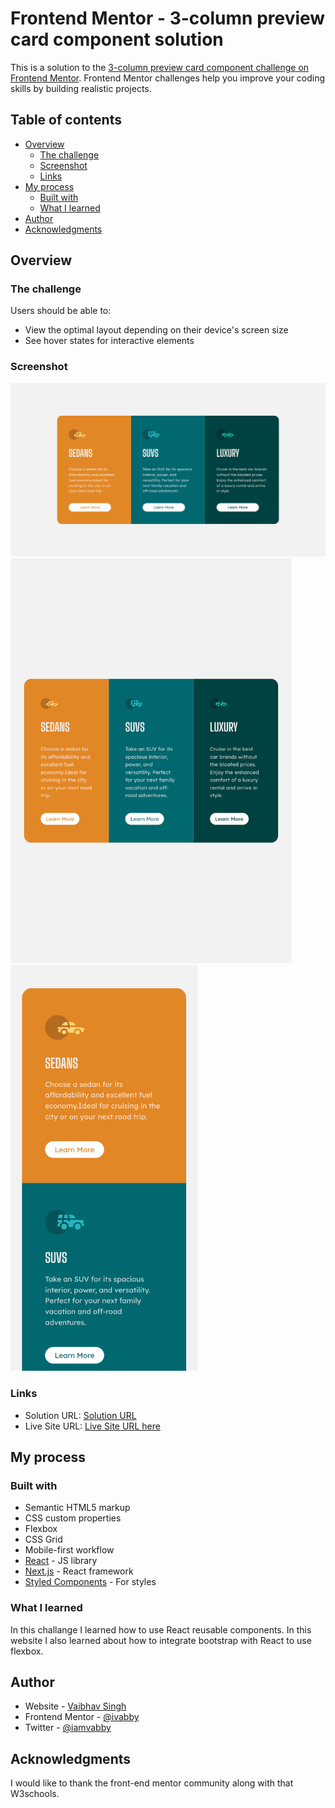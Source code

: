# Frontend Mentor - 3-column preview card component solution

This is a solution to the [3-column preview card component challenge on Frontend Mentor](https://www.frontendmentor.io/challenges/3column-preview-card-component-pH92eAR2-). Frontend Mentor challenges help you improve your coding skills by building realistic projects. 

## Table of contents

- [Overview](#overview)
  - [The challenge](#the-challenge)
  - [Screenshot](#screenshot)
  - [Links](#links)
- [My process](#my-process)
  - [Built with](#built-with)
  - [What I learned](#what-i-learned)
- [Author](#author)
- [Acknowledgments](#acknowledgments)

## Overview

### The challenge

Users should be able to:

- View the optimal layout depending on their device's screen size
- See hover states for interactive elements

### Screenshot

<img src="./public/images/website_desktop.png" width="750">
<img src="./public/images/website_tablet.png" width="450">
<img src="./public/images/website_mobile.png" width="300">

### Links

- Solution URL: [Solution URL](https://github.com/ivabby/Order-Summary-Component)
- Live Site URL: [Live Site URL here](https://ivabby.github.io/Order-Summary-Component/)

## My process

### Built with

- Semantic HTML5 markup
- CSS custom properties
- Flexbox
- CSS Grid
- Mobile-first workflow
- [React](https://reactjs.org/) - JS library
- [Next.js](https://nextjs.org/) - React framework
- [Styled Components](https://styled-components.com/) - For styles

### What I learned

In this challange I learned how to use React reusable components. In this website I also learned about how to integrate bootstrap with React to use flexbox.

## Author

- Website - [Vaibhav Singh](https://github.com/ivabby)
- Frontend Mentor - [@ivabby](https://www.frontendmentor.io/profile/ivabby)
- Twitter - [@iamvabby](https://twitter.com/iamvabbyy)

## Acknowledgments

I would like to thank the front-end mentor community along with that W3schools.
